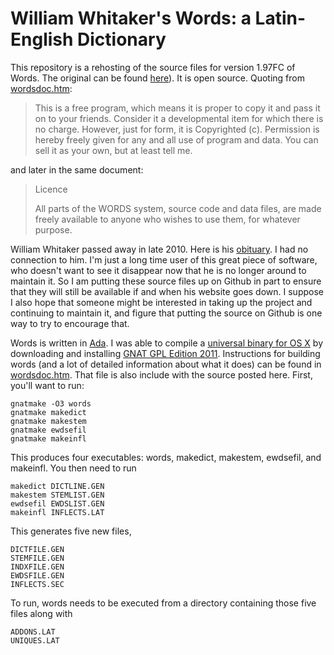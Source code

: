 # William Whitaker's Words: a Latin-English Dictionary

This repository is a rehosting of the source files for version 1.97FC of Words. The original can be found [here][]). It is open source. Quoting from [wordsdoc.htm][]:

> This is a free program, which means it is proper to copy it and pass it on to your friends. Consider it a developmental item for which there is no charge. However, just for form, it is Copyrighted (c). Permission is hereby freely given for any and all use of program and data. You can sell it as your own, but at least tell me.

and later in the same document:

> Licence
>
> All parts of the WORDS system, source code and data files, are made freely available to anyone who wishes to use them, for whatever purpose.

William Whitaker passed away in late 2010. Here is his [obituary][]. I had no connection to him. I'm just a long time user of this great piece of software, who doesn't want to see it disappear now that he is no longer around to maintain it. So I am putting these source files up on Github in part to ensure that they will still be available if and when his website goes down. I suppose I also hope that someone might be interested in taking up the project and continuing to maintain it, and figure that putting the source on Github is one way to try to encourage that. 

Words is written in [Ada][]. I was able to compile a [universal binary for OS X][] by downloading and installing [GNAT GPL Edition 2011][]. Instructions for building words (and a lot of detailed information about what it does) can be found in [wordsdoc.htm]. That file is also include with the source posted here. First, you'll want to run:

	gnatmake -O3 words
	gnatmake makedict
	gnatmake makestem
	gnatmake ewdsefil
	gnatmake makeinfl

This produces four executables: words, makedict, makestem, ewdsefil, and makeinfl. You then need to run

	makedict DICTLINE.GEN
	makestem STEMLIST.GEN
	ewdsefil EWDSLIST.GEN
	makeinfl INFLECTS.LAT

This generates five new files,

	DICTFILE.GEN
	STEMFILE.GEN
	INDXFILE.GEN
	EWDSFILE.GEN
	INFLECTS.SEC

To run, words needs to be executed from a directory containing those five files along with

	ADDONS.LAT
	UNIQUES.LAT



  [here]: http://users.erols.com/whitaker/wordsdev.htm
  [wordsdoc.htm]: http://users.erols.com/whitaker/wordsdoc.htm
  [obituary]: http://www.legacy.com/obituaries/mywesttexas/obituary.aspx?n=william-whitaker&pid=147336402
  [Ada]: http://www.sigada.org/
  [universal binary for OS X]: http://files.davidsanson.com/words-os-x-universal.zip
  [GNAT GPL Edition 2011]: http://libre.adacore.com/libre/tools/gnat-gpl-edition/
